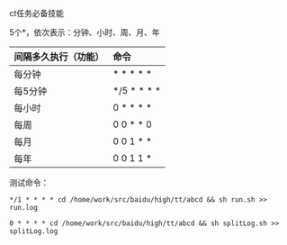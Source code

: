 ct任务必备技能

5个\*，依次表示：分钟、小时、周、月、年

| 间隔多久执行（功能） | 命令 |
| :--- | :--- |
| 每分钟 | \* \* \* \* \* |
| 每5分钟 | \*/5 \* \* \* \* |
| 每小时 | 0 \* \* \* \* |
| 每周 | 0 0 \* \* 0 |
| 每月 | 0 0 1 \* \* |
| 每年 | 0 0 1 1 \* |

测试命令：

```
*/1 * * * * cd /home/work/src/baidu/high/tt/abcd && sh run.sh >> run.log

0 * * * * cd /home/work/src/baidu/high/tt/abcd && sh splitLog.sh >> splitLog.log
```



